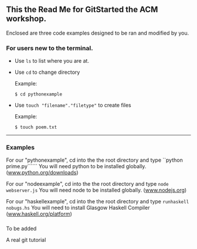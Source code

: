## This the Read Me for GitStarted the ACM workshop.


Enclosed are three code examples designed to be ran and modified by you.

### For users new to the terminal.

- Use `ls` to list where you are at.
- Use `cd` to change directory

  Example:
    ```
  $ cd pythonexample
  ```
- Use `touch "filename"."filetype"` to create files


  Example:
    ```
  $ touch poem.txt
  ```


___


### Examples

For our "pythonexample", cd into the the root directory and type
``python prime.py``````
You will need python to be installed globally.
(www.python.org/downloads)



For our "nodeexample", cd into the the root directory and type
`node webserver.js`
You will need node to be installed globally.
(www.nodejs.org)



For our "haskellexample", cd into the the root directory and type
`runhaskell nobugs.hs`
You will need to install Glasgow Haskell Compiler
(www.haskell.org/platform)


###

To be added

A real git tutorial
